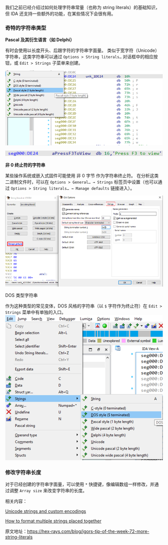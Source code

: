 我们之前已经介绍过如何处理字符串常量（也称为 string literals）的基础知识，但 IDA 还支持一些额外的功能，在某些情况下会很有用。

### 奇特的字符串类型

**Pascal 及其衍生语言（如 Delphi）**

有时会使用以长度开头、后跟字符的字符串字面量。 类似于宽字符（Unicode）字符串，这类字符串可以通过 `Options > String literals…` 对话框中的相应按钮，或 `Edit > Strings` 子菜单来创建。

![](assets/2022/01/strlit_pascal_1.png)

![](assets/2022/01/strlit_pascal_2.png)

**非 0 终止符的字符串**

某些操作系统或嵌入式固件可能使用 非 0 字节 作为字符串终止符。 在分析这类二进制文件时，可以在 `Options > General… → Strings` 标签页中设置（也可以通过 `Options > String literals… → Manage defaults` 链接进入）。

![](assets/2022/01/strlit_charterm.png)

DOS 类型字符串

作为这种类型的常见变体，DOS 风格的字符串（以 `$` 字符作为终止符）在 `Edit > Strings` 菜单中有单独的入口。
![](assets/2022/01/strlit_dos_1.png)

### 修改字符串长度

对于已经创建的字符串字面量，可以使用 `*` 快捷键，像编辑数组一样修改，并通过调整 `Array size` 来改变字符串的长度。

相关内容：

[Unicode strings and custom encodings](https://hex-rays.com/blog/igor-tip-of-the-week-13-string-literals-and-custom-encodings/)

[How to format multiple strings placed together](https://hex-rays.com/blog/igor-tip-of-the-week-10-working-with-arrays/)

原文地址：https://hex-rays.com/blog/igors-tip-of-the-week-72-more-string-literals
